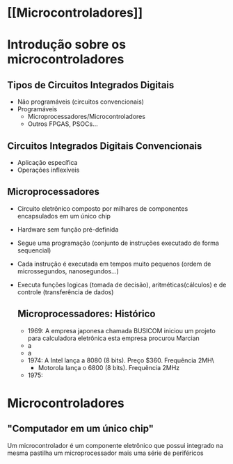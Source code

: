 # [[Microcontroladores]]

# Introdução sobre os microcontroladores
## Tipos de Circuitos Integrados Digitais
- Não programáveis (circuitos convencionais)
- Programáveis
	- Microprocessadores/Microcontroladores
	- Outros FPGAS, PSOCs...
##  Circuitos Integrados Digitais Convencionais
- Aplicação específica 
- Operações inflexíveis
## Microprocessadores
- Circuito eletrônico composto por milhares de componentes encapsulados em um único chip
- Hardware sem função pré-definida
- Segue uma programação (conjunto de instruções executado de forma sequencial)
- Cada instrução é executada em tempos muito pequenos (ordem de microssegundos, nanosegundos...)
- Executa funções logicas (tomada de decisão), aritméticas(cálculos) e de controle (transferência de dados)
  
  ## Microprocessadores: Histórico
  - 1969: A empresa japonesa chamada BUSICOM iniciou um projeto para calculadora eletrônica esta empresa procurou Marcian
  - a
  - a
  - 1974: A Intel lança a 8080 (8 bits). Preço $360. Frequência 2MH\
	  - Motorola lança o 6800 (8 bits). Frequência 2MHz 
  - 1975:
# Microcontroladores
## "Computador em um único chip"
Um microcontrolador é um componente eletrônico que possui integrado na mesma pastilha um microprocessador mais uma série de periféricos


